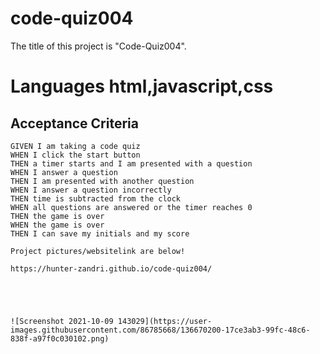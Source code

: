 # code-quiz004
The title of this project is "Code-Quiz004".

# Languages html,javascript,css

## Acceptance Criteria

```
GIVEN I am taking a code quiz
WHEN I click the start button
THEN a timer starts and I am presented with a question
WHEN I answer a question
THEN I am presented with another question
WHEN I answer a question incorrectly
THEN time is subtracted from the clock
WHEN all questions are answered or the timer reaches 0
THEN the game is over
WHEN the game is over
THEN I can save my initials and my score

Project pictures/websitelink are below!

https://hunter-zandri.github.io/code-quiz004/





![Screenshot 2021-10-09 143029](https://user-images.githubusercontent.com/86785668/136670200-17ce3ab3-99fc-48c6-838f-a97f0c030102.png)
